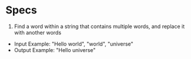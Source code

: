 # Specs

1. Find a word within a string that contains multiple words, and replace it with another words
 - Input Example: "Hello world", "world", "universe"
 - Output Example: "Hello universe"
